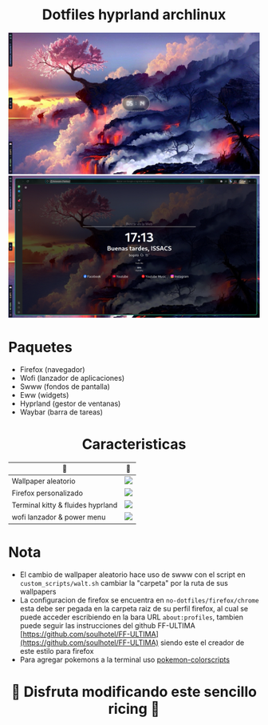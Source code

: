 <div align="center">

# Dotfiles hyprland archlinux
![](media/PNG/swappy-20241214-171416.png)
![](media/PNG/swappy-20241214-171315.png)

</div>

# Paquetes
- Firefox (navegador)
- Wofi (lanzador de aplicaciones)
- Swww (fondos de pantalla)
- Eww (widgets)
- Hyprland (gestor de ventanas)
- Waybar (barra de tareas)

<div align="center">
  
# Caracteristicas

</div>

| 🌈 | 📸 |
| --- | --- |
| Wallpaper aleatorio | ![](media/GIF/cambios-de-wallpaper.gif) |
| Firefox personalizado | ![](media/GIF/firefox.gif) |
| Terminal kitty & fluides hyprland | ![](media/GIF/terminal-barra-hyprland.gif) |
| wofi lanzador & power menu | ![](media/GIF/wofi-power.gif) |

# Nota
- El cambio de wallpaper aleatorio hace uso de swww con el script en `custom_scripts/walt.sh` cambiar la "carpeta" por la ruta de sus wallpapers
- La configuracion de firefox se encuentra en `no-dotfiles/firefox/chrome` esta debe ser pegada en la carpeta raiz de su perfil firefox, al cual se puede acceder escribiendo en la bara URL `about:profiles`, tambien puede seguir las instrucciones del github FF-ULTIMA [https://github.com/soulhotel/FF-ULTIMA](https://github.com/soulhotel/FF-ULTIMA) siendo este el creador de este estilo para firefox
- Para agregar pokemons a la terminal uso [pokemon-colorscripts](https://gitlab.com/phoneybadger/pokemon-colorscripts)

<div align="center">

# 🌟 Disfruta modificando este sencillo ricing 🌟

</div>
